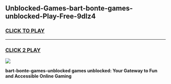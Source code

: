 
## Unblocked-Games-bart-bonte-games-unblocked-Play-Free-9dlz4
<h3>
<a href="https://premium76.site?title=bart-bonte-games-unblocked&ref=15A">CLICK TO PLAY</a></h3>
<hr>

<h3>
<a href="https://premium76.site?title=bart-bonte-games-unblocked&ref=15A">CLICK 2 PLAY</a>
  
</h3>

<a href="https://premium76.site?title=bart-bonte-games-unblocked&ref=15A"><img src="https://clearcache.store/games.png"></a>


**bart-bonte-games-unblocked games unblocked: Your Gateway to Fun and Accessible Online Gaming**

